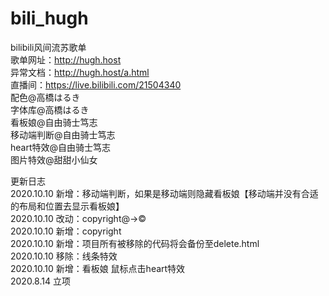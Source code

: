 # bili_hugh
bilibili风间流苏歌单<br>
歌单网址：http://hugh.host<br>
异常文档：http://hugh.host/a.html<br>
直播间：https://live.bilibili.com/21504340<br>
配色@高橋はるき<br>
字体库@高橋はるき<br>
看板娘@自由骑士笃志<br>
移动端判断@自由骑士笃志<br>
heart特效@自由骑士笃志<br>
图片特效@甜甜小仙女<br>

更新日志<br>
2020.10.10 新增：移动端判断，如果是移动端则隐藏看板娘【移动端并没有合适的布局和位置去显示看板娘】<br>
2020.10.10 改动：copyright@→©<br>
2020.10.10 新增：copyright<br>
2020.10.10 新增：项目所有被移除的代码将会备份至delete.html<br>
2020.10.10 移除：线条特效<br>
2020.10.10 新增：看板娘 鼠标点击heart特效 <br>
2020.8.14 立项<br>

